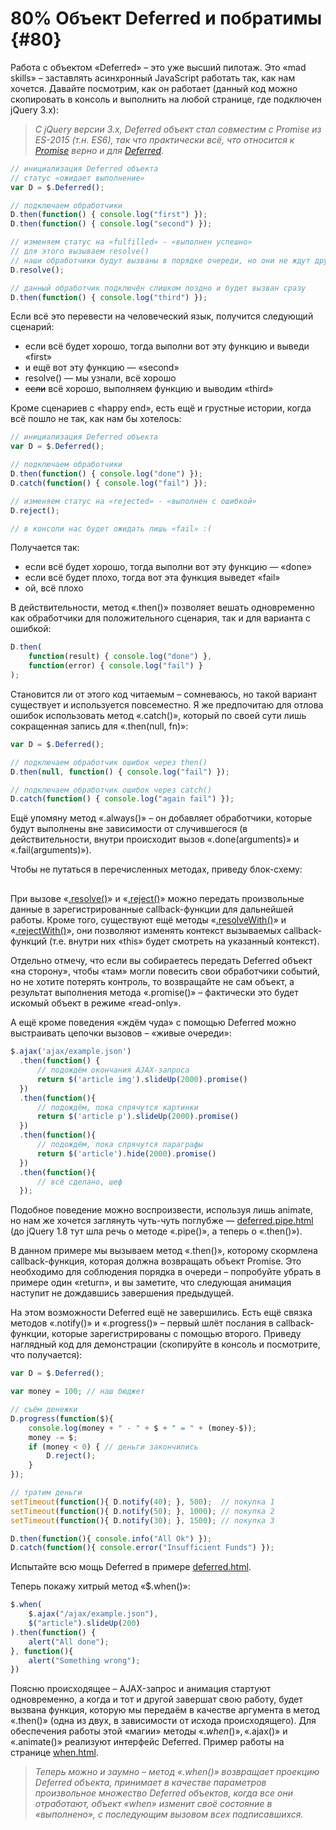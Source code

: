 # 80% Объект Deferred и побратимы {#80}

Работа с объектом «Deferred» – это уже высший пилотаж. Это «mad skills» – заставлять асинхронный JavaScript работать так, как нам хочется. Давайте посмотрим, как он работает (данный код можно скопировать в консоль и выполнить на любой странице, где подключен jQuery 3.x):

> _С jQuery версии 3.x, Deferred объект стал совместим с Promise из ES-2015 (т.н. ES6), так что практически всё, что относится к [Promise](https://learn.javascript.ru/promise) верно и для [Deferred](http://api.jquery.com/category/deferred-object/)._

```javascript
// инициализация Deferred объекта
// статус «ожидает выполнение»
var D = $.Deferred();

// подключаем обработчики
D.then(function() { console.log("first") });
D.then(function() { console.log("second") });

// изменяем статус на «fulfilled» - «выполнен успешно»
// для этого вызываем resolve()
// наши обработчики будут вызваны в порядке очереди, но они не ждут друг друга
D.resolve();

// данный обработчик подключён слишком поздно и будет вызван сразу
D.then(function() { console.log("third") });
```

Если всё это перевести на человеческий язык, получится следующий сценарий:

* если всё будет хорошо, тогда выполни вот эту функцию и выведи «first»
* и ещё вот эту функцию — «second»
* resolve() — мы узнали, всё хорошо
* ~~если~~ всё хорошо, выполняем функцию и выводим «third»

Кроме сценариев с «happy end», есть ещё и грустные истории, когда всё пошло не так, как нам бы хотелось:

```javascript
// инициализация Deferred объекта
var D = $.Deferred();

// подключаем обработчики
D.then(function() { console.log("done") });
D.catch(function() { console.log("fail") });

// изменяем статус на «rejected» - «выполнен с ошибкой»
D.reject();

// в консоли нас будет ожидать лишь «fail» :(
```

Получается так:

* если всё будет хорошо, тогда выполни вот эту функцию — «done»
* если всё будет плохо, тогда вот эта функция выведет «fail»
* ой, всё плохо

В действительности, метод «.then()» позволяет вешать одновременно как обработчики для положительного сценария, так и для варианта с ошибкой:

```javascript
D.then(
    function(result) { console.log("done") },
    function(error) { console.log("fail") }
);
```

Становится ли от этого код читаемым – сомневаюсь, но такой вариант существует и используется повсеместно. Я же предпочитаю для отлова ошибок использовать метод «.catch()», который по своей сути лишь сокращенная запись для «.then(null, fn)»:

```javascript
var D = $.Deferred();

// подключаем обработчик ошибок через then()
D.then(null, function() { console.log("fail") });

// подключаем обработчик ошибок через catch()
D.catch(function() { console.log("again fail") });
```

Ещё упомяну метод «.always()» – он добавляет обработчики, которые будут выполнены вне зависимости от случившегося (в действительности, внутри происходит вызов «.done(arguments)» и «.fail(arguments)»).

Чтобы не путаться в перечисленных методах, приведу блок-схему:

<div class="mxgraph" style="max-width:100%;border:1px solid transparent;" data-mxgraph="{&quot;highlight&quot;:&quot;#FFFFFF&quot;,&quot;nav&quot;:true,&quot;resize&quot;:true,&quot;toolbar&quot;:&quot;zoom layers lightbox&quot;,&quot;edit&quot;:&quot;_blank&quot;,&quot;url&quot;:&quot;https://raw.githubusercontent.com/AntonShevchuk/jquery-book/master/assets/deferred.xml&quot;}"></div>
<script type="text/javascript" src="https://www.draw.io/embed2.js?&fetch=https%3A%2F%2Fraw.githubusercontent.com%2FAntonShevchuk%2Fjquery-book%2Fmaster%2Fassets%2Fdeferred.xml"></script>

При вызове «[.resolve()](http://api.jquery.com/deferred.resolve/)» и «[.reject()](http://api.jquery.com/deferred.reject/)» можно передать произвольные данные в зарегистрированные callback-функции для дальнейшей работы. Кроме того, существуют ещё методы «[.resolveWith()](http://api.jquery.com/deferred.resolveWith/)» и «[.rejectWith()](http://api.jquery.com/deferred.rejectWith/)», они позволяют изменять контекст вызываемых callback-функций (т.е. внутри них «this» будет смотреть на указанный контекст).

Отдельно отмечу, что если вы собираетесь передать Deferred объект «на сторону», чтобы «там» могли повесить свои обработчики событий, но не хотите потерять контроль, то возвращайте не сам объект, а результат выполнения метода «.promise()» – фактически это будет искомый объект в режиме «read-only».

А ещё кроме поведения «ждём чуда» с помощью Deferred можно выстраивать цепочки вызовов – «живые очереди»:

```javascript
$.ajax('ajax/example.json')
  .then(function() {
      // подождём окончания AJAX-запроса
      return $('article img').slideUp(2000).promise()
  })
  .then(function(){
      // подождём, пока спрячутся картинки
      return $('article p').slideUp(2000).promise()
  })
  .then(function(){
      // подождём, пока спрячутся параграфы
      return $('article').hide(2000).promise()
  })
  .then(function(){
      // всё сделано, шеф
  });
```

Подобное поведение можно воспроизвести, используя лишь animate, но нам же хочется заглянуть чуть-чуть поглубже — [deferred.pipe.html](http://anton.shevchuk.name/book/code/deferred.pipe.html) (до jQuery 1.8 тут шла речь о методе «.pipe()», а теперь о «.then()»).

В данном примере мы вызываем метод «.then()», которому скормлена callback-функция, которая должна возвращать объект Promise. Это необходимо для соблюдения порядка в очереди – попробуйте убрать в примере один «return», и вы заметите, что следующая анимация наступит не дождавшись завершения предыдущей.

На этом возможности Deferred ещё не завершились. Есть ещё связка методов «.notify()» и «.progress()» – первый шлёт послания в callback-функции, которые зарегистрированы с помощью второго. Приведу наглядный код для демонстрации (скопируйте в консоль и посмотрите, что получается):

```javascript
var D = $.Deferred();

var money = 100; // наш бюджет

// съём денежки
D.progress(function($){
    console.log(money + " - " + $ + " = " + (money-$));
    money -= $;
    if (money < 0) { // деньги закончились
        D.reject();
    }
});

// тратим деньги
setTimeout(function(){ D.notify(40); }, 500);  // покупка 1
setTimeout(function(){ D.notify(50); }, 1000); // покупка 2
setTimeout(function(){ D.notify(30); }, 1500); // покупка 3

D.then(function(){ console.info("All Ok") });
D.catch(function(){ console.error("Insufficient Funds") });
```

Испытайте всю мощь Deferred в примере [deferred.html](http://anton.shevchuk.name/book/code/deferred.html).

Теперь покажу хитрый метод «$.when()»:

```javascript
$.when(
    $.ajax("/ajax/example.json"),
    $("article").slideUp(200)
).then(function() {
    alert("All done");
}, function(){
    alert("Something wrong");
})
```

Поясню происходящее – AJAX-запрос и анимация стартуют одновременно, а когда и тот и другой завершат свою работу, будет вызвана функция, которую мы передаём в качестве аргумента в метод «.then()» (одна из двух, в зависимости от исхода происходящего). Для обеспечения работы этой «магии» методы «$.when()», «$.ajax()» и «.animate()» реализуют интерфейс Deferred. Пример работы на странице [when.html](http://anton.shevchuk.name/book/code/when.html).

> _Теперь можно и заумно – метод «.when()» возвращает проекцию Deferred объекта, принимает в качестве параметров произвольное множество Deferred объектов, когда все они отработают, объект «when» изменит своё состояние в «выполнено», с последующим вызовом всех подписавшихся._
